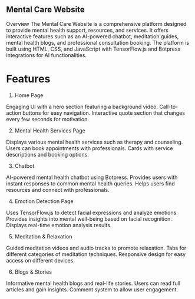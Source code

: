 ## Mental Care Website
Overview
The Mental Care Website is a comprehensive platform designed to provide mental health support, resources, and services. It offers interactive features such as an AI-powered chatbot, meditation guides, mental health blogs, and professional consultation booking. The platform is built using HTML, CSS, and JavaScript with TensorFlow.js and Botpress integrations for AI functionalities.

# Features
1. Home Page
   
Engaging UI with a hero section featuring a background video.
Call-to-action buttons for easy navigation.
Interactive quote section that changes every few seconds for motivation.

2. Mental Health Services Page
   
Displays various mental health services such as therapy and counseling.
Users can book appointments with professionals.
Cards with service descriptions and booking options.

3. Chatbot
   
AI-powered mental health chatbot using Botpress.
Provides users with instant responses to common mental health queries.
Helps users find resources and connect with professionals.

4. Emotion Detection Page
   
Uses TensorFlow.js to detect facial expressions and analyze emotions.
Provides insights into mental well-being based on facial recognition.
Displays real-time emotion analysis results.

5. Meditation & Relaxation
   
Guided meditation videos and audio tracks to promote relaxation.
Tabs for different categories of meditation techniques.
Responsive design for easy access on different devices.

6. Blogs & Stories
   
Informative mental health blogs and real-life stories.
Users can read full articles and gain insights.
Comment system to allow user engagement.
